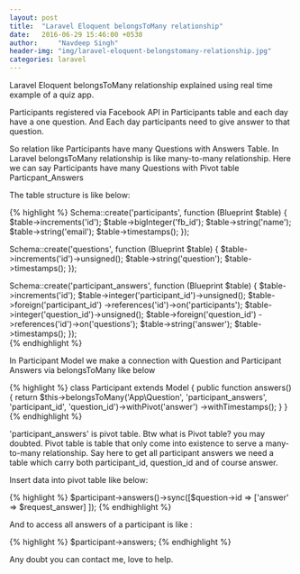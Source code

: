 ```yaml
---
layout: post
title:  "Laravel Eloquent belongsToMany relationship"
date:   2016-06-29 15:46:00 +0530
author:     "Navdeep Singh"
header-img: "img/laravel-eloquent-belongstomany-relationship.jpg"
categories: laravel
---
```


<p>Laravel Eloquent belongsToMany relationship explained using real time example of a quiz app. </p>

<p>Participants registered via Facebook API in Participants table and each day have a one question. And Each day participants need to give answer to that question.</p>

<p>So relation like Participants have many Questions with Answers Table. In Laravel belongsToMany relationship is like many-to-many relationship. Here we can say Participants have many Questions  with Pivot table Particpant_Answers</p>

<p>The table structure is like below:</p>
{% highlight %}
Schema::create('participants', function (Blueprint $table) {
            $table->increments('id');
            $table->bigInteger('fb_id');
            $table->string('name');
            $table->string('email');
            $table->timestamps();
        });

Schema::create('questions', function (Blueprint $table) {
            $table->increments('id')->unsigned();
            $table->string('question');
            $table->timestamps();
        });

Schema::create('participant_answers', function (Blueprint $table) {
            $table->increments('id');
            $table->integer('participant_id')->unsigned();
            $table->foreign('participant_id')
                ->references('id')->on('participants');
            $table->integer('question_id')->unsigned();
            $table->foreign('question_id')
                ->references('id')->on('questions');
            $table->string('answer');
            $table->timestamps();
});        
{% endhighlight %}

<p>In Participant Model we make a connection with Question and Participant Answers via belongsToMany like below</p>
{% highlight %}
class Participant extends Model {
 public function answers()
    {
        return $this->belongsToMany('App\Question', 'participant_answers', 'participant_id', 'question_id')->withPivot('answer')
            ->withTimestamps();
    }
}
{% endhighlight %}

<p>'participant_answers' is pivot table. Btw what is Pivot table? you may doubted. Pivot table is table that only come into existence to serve a many-to-many relationship. Say here to get all participant answers we need a table which carry both participant_id, question_id and of course answer.</p>

<p>Insert data into pivot table like below:</p>
{% highlight %}
$participant->answers()->sync([$question->id => ['answer' => $request_answer] ]);
{% endhighlight %}

<p>And to access all answers of a participant is like :</p>
{% highlight %}
$participant->answers;
{% endhighlight %}

<p>Any doubt you can contact me, love to help.</p>
